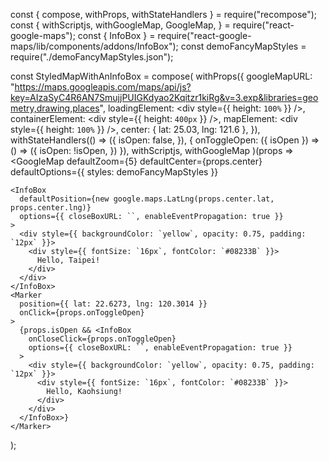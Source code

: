 const { compose, withProps, withStateHandlers } = require("recompose");
const {
  withScriptjs,
  withGoogleMap,
  GoogleMap,
} = require("react-google-maps");
const { InfoBox } = require("react-google-maps/lib/components/addons/InfoBox");
const demoFancyMapStyles = require("./demoFancyMapStyles.json");

const StyledMapWithAnInfoBox = compose(
  withProps({
    googleMapURL: "https://maps.googleapis.com/maps/api/js?key=AIzaSyC4R6AN7SmujjPUIGKdyao2Kqitzr1kiRg&v=3.exp&libraries=geometry,drawing,places",
    loadingElement: <div style={{ height: `100%` }} />,
    containerElement: <div style={{ height: `400px` }} />,
    mapElement: <div style={{ height: `100%` }} />,
    center: { lat: 25.03, lng: 121.6 },
  }),
  withStateHandlers(() => ({
    isOpen: false,
  }), {
    onToggleOpen: ({ isOpen }) => () => ({
      isOpen: !isOpen,
    })
  }),
  withScriptjs,
  withGoogleMap
)(props =>
  <GoogleMap
    defaultZoom={5}
    defaultCenter={props.center}
    defaultOptions={{ styles: demoFancyMapStyles }}
  >
    <InfoBox
      defaultPosition={new google.maps.LatLng(props.center.lat, props.center.lng)}
      options={{ closeBoxURL: ``, enableEventPropagation: true }}
    >
      <div style={{ backgroundColor: `yellow`, opacity: 0.75, padding: `12px` }}>
        <div style={{ fontSize: `16px`, fontColor: `#08233B` }}>
          Hello, Taipei!
        </div>
      </div>
    </InfoBox>
    <Marker
      position={{ lat: 22.6273, lng: 120.3014 }}
      onClick={props.onToggleOpen}
    >
      {props.isOpen && <InfoBox
        onCloseClick={props.onToggleOpen}
        options={{ closeBoxURL: ``, enableEventPropagation: true }}
      >
        <div style={{ backgroundColor: `yellow`, opacity: 0.75, padding: `12px` }}>
          <div style={{ fontSize: `16px`, fontColor: `#08233B` }}>
            Hello, Kaohsiung!
          </div>
        </div>
      </InfoBox>}
    </Marker>
  </GoogleMap>
);

<StyledMapWithAnInfoBox />

